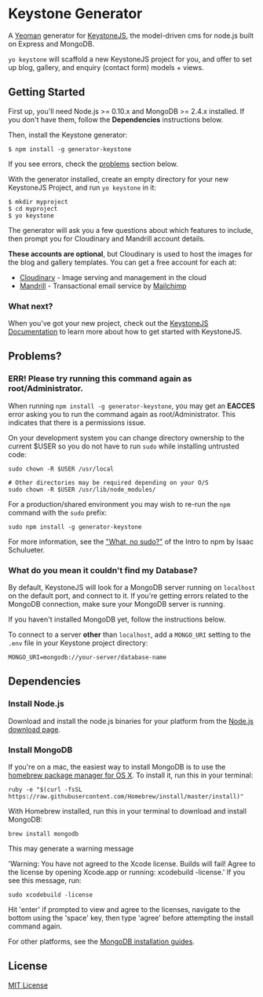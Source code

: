 # Keystone Generator

A [Yeoman](http://yeoman.io) generator for [KeystoneJS](http://keystonejs.com), the model-driven cms for node.js built on Express and MongoDB.

`yo keystone` will scaffold a new KeystoneJS project for you, and offer to set up blog, gallery, and enquiry (contact form) models + views.

## Getting Started

First up, you'll need Node.js >= 0.10.x and MongoDB >= 2.4.x installed. If you don't have them, follow the **Dependencies** instructions below.

Then, install the Keystone generator:

````
$ npm install -g generator-keystone
````

If you see errors, check the [problems](#err-please-try-running-this-command-again-as-rootadministrator) section below.

With the generator installed, create an empty directory for your new KeystoneJS Project, and run `yo keystone` in it:

````
$ mkdir myproject
$ cd myproject
$ yo keystone
````

The generator will ask you a few questions about which features to include, then prompt you for Cloudinary and Mandrill account details.

**These accounts are optional**, but Cloudinary is used to host the images for the blog and gallery templates. You can get a free account for each at:

* [Cloudinary](https://cloudinary.com/users/register/free) - Image serving and management in the cloud
* [Mandrill](https://mandrill.com/signup/) - Transactional email service by [Mailchimp](http://mailchimp.com)

### What next?

When you've got your new project, check out the [KeystoneJS Documentation](http://keystonejs.com/docs) to learn more about how to get started with KeystoneJS.

## Problems?

### ERR! Please try running this command again as root/Administrator.

When running `npm install -g generator-keystone`, you may get an **EACCES** error asking you to run the command again as root/Administrator. This indicates that there is a permissions issue.

On your development system you can change directory ownership to the current $USER so you do not have to run `sudo` while installing untrusted code:

````
sudo chown -R $USER /usr/local

# Other directories may be required depending on your O/S
sudo chown -R $USER /usr/lib/node_modules/
````

For a production/shared environment you may wish to re-run the `npm` command with the `sudo` prefix:

````
sudo npm install -g generator-keystone
````

For more information, see the ["What, no sudo?"](http://foohack.com/2010/08/intro-to-npm/#what_no_sudo) of the Intro to npm by Isaac Schulueter.

### What do you mean it couldn't find my Database?

By default, KeystoneJS will look for a MongoDB server running on `localhost` on the default port, and connect to it. If you're getting errors related to the MongoDB connection, make sure your MongoDB server is running.

If you haven't installed MongoDB yet, follow the instructions below.

To connect to a server **other** than `localhost`, add a `MONGO_URI` setting to the `.env` file in your Keystone project directory:

````
MONGO_URI=mongodb://your-server/database-name
````


## Dependencies

### Install Node.js

Download and install the node.js binaries for your platform from the [Node.js download page](http://nodejs.org/download/).

### Install MongoDB

If you're on a mac, the easiest way to install MongoDB is to use the [homebrew package manager for OS X](http://brew.sh/). To install it, run this in your terminal:

````
ruby -e "$(curl -fsSL https://raw.githubusercontent.com/Homebrew/install/master/install)"
````

With Homebrew installed, run this in your terminal to download and install MongoDB:

````
brew install mongodb
````

This may generate a warning message

'Warning: You have not agreed to the Xcode license.  Builds will fail! Agree to the license by opening Xcode.app or running: xcodebuild -license.'  If you see this message, run:

````
sudo xcodebuild -license
````

Hit 'enter' if prompted to view and agree to the licenses, navigate to the bottom using the 'space' key, then type 'agree' before attempting the install command again.

For other platforms, see the [MongoDB installation guides](http://docs.mongodb.org/manual/installation/).


## License

[MIT License](http://en.wikipedia.org/wiki/MIT_License)
